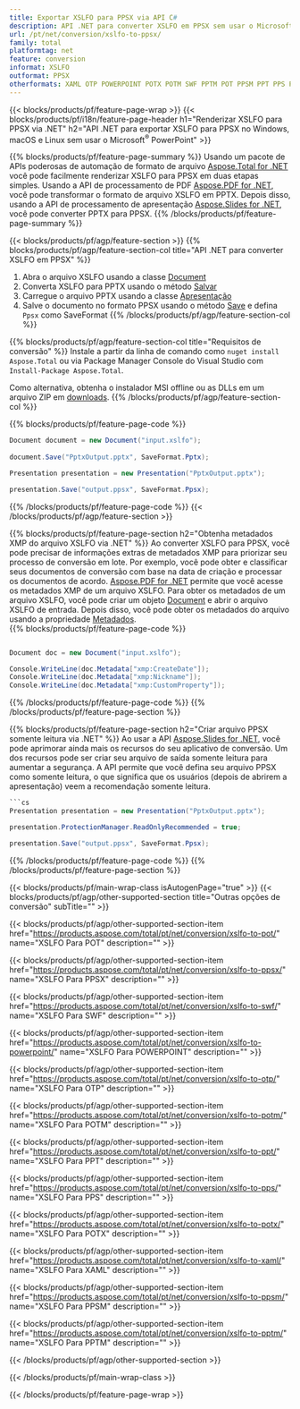 ```yaml
---
title: Exportar XSLFO para PPSX via API C#
description: API .NET para converter XSLFO em PPSX sem usar o Microsoft Word
url: /pt/net/conversion/xslfo-to-ppsx/
family: total
platformtag: net
feature: conversion
informat: XSLFO
outformat: PPSX
otherformats: XAML OTP POWERPOINT POTX POTM SWF PPTM POT PPSM PPT PPS PPSX
---
```

{{< blocks/products/pf/feature-page-wrap >}}
{{< blocks/products/pf/i18n/feature-page-header h1="Renderizar XSLFO para PPSX via .NET" h2="API .NET para exportar XSLFO para PPSX no Windows, macOS e Linux sem usar o Microsoft<sup>&reg;</sup> PowerPoint" >}}

{{% blocks/products/pf/feature-page-summary %}}
Usando um pacote de APIs poderosas de automação de formato de arquivo [Aspose.Total for .NET](https://products.aspose.com/total/net/) você pode facilmente renderizar XSLFO para PPSX em duas etapas simples. Usando a API de processamento de PDF [Aspose.PDF for .NET](https://products.aspose.com/pdf/net/), você pode transformar o formato de arquivo XSLFO em PPTX. Depois disso, usando a API de processamento de apresentação [Aspose.Slides for .NET](https://products.aspose.com/slides/net/), você pode converter PPTX para PPSX.
{{% /blocks/products/pf/feature-page-summary  %}}

{{< blocks/products/pf/agp/feature-section >}}
{{% blocks/products/pf/agp/feature-section-col title="API .NET para converter XSLFO em PPSX" %}}
1. Abra o arquivo XSLFO usando a classe [Document](https://apireference.aspose.com/pdf/net/aspose.pdf/document)
2. Converta XSLFO para PPTX usando o método [Salvar](https://apireference.aspose.com/pdf/net/aspose.pdf.document/save/methods/5)
3. Carregue o arquivo PPTX usando a classe [Apresentação](https://apireference.aspose.com/slides/net/aspose.slides/presentation)
4. Salve o documento no formato PPSX usando o método [Save](https://apireference.aspose.com/slides/net/aspose.slides.presentation/save/methods/5) e defina `Ppsx` como SaveFormat
{{% /blocks/products/pf/agp/feature-section-col %}}

{{% blocks/products/pf/agp/feature-section-col title="Requisitos de conversão" %}}
Instale a partir da linha de comando como ```nuget install Aspose.Total``` ou via Package Manager Console do Visual Studio com ```Install-Package Aspose.Total```.

Como alternativa, obtenha o instalador MSI offline ou as DLLs em um arquivo ZIP em [downloads](https://downloads.aspose.com/total/net).
{{% /blocks/products/pf/agp/feature-section-col %}}

{{% blocks/products/pf/feature-page-code %}}

```cs
Document document = new Document("input.xslfo");
 
document.Save("PptxOutput.pptx", SaveFormat.Pptx); 

Presentation presentation = new Presentation("PptxOutput.pptx");

presentation.Save("output.ppsx", SaveFormat.Ppsx);   
```

{{% /blocks/products/pf/feature-page-code %}}
{{< /blocks/products/pf/agp/feature-section >}}

{{% blocks/products/pf/feature-page-section  h2="Obtenha metadados XMP do arquivo XSLFO via .NET" %}}
Ao converter XSLFO para PPSX, você pode precisar de informações extras de metadados XMP para priorizar seu processo de conversão em lote. Por exemplo, você pode obter e classificar seus documentos de conversão com base na data de criação e processar os documentos de acordo. [Aspose.PDF for .NET](https://products.aspose.com/pdf/net/) permite que você acesse os metadados XMP de um arquivo XSLFO. Para obter os metadados de um arquivo XSLFO, você pode criar um objeto [Document](https://apireference.aspose.com/pdf/net/aspose.pdf/document) e abrir o arquivo XSLFO de entrada. Depois disso, você pode obter os metadados do arquivo usando a propriedade [Metadados](https://apireference.aspose.com/pdf/net/aspose.pdf/document/properties/metadata).  
{{% blocks/products/pf/feature-page-code %}}
```cs

Document doc = new Document("input.xslfo");

Console.WriteLine(doc.Metadata["xmp:CreateDate"]);
Console.WriteLine(doc.Metadata["xmp:Nickname"]);
Console.WriteLine(doc.Metadata["xmp:CustomProperty"]);
```

{{% /blocks/products/pf/feature-page-code  %}}
{{% /blocks/products/pf/feature-page-section %}}

{{% blocks/products/pf/feature-page-section  h2="Criar arquivo PPSX somente leitura via .NET" %}}
Ao usar a API [Aspose.Slides for .NET](https://products.aspose.com/slides/net/), você pode aprimorar ainda mais os recursos do seu aplicativo de conversão. Um dos recursos pode ser criar seu arquivo de saída somente leitura para aumentar a segurança. A API permite que você defina seu arquivo PPSX como somente leitura, o que significa que os usuários (depois de abrirem a apresentação) veem a recomendação somente leitura. 
```cs
```cs
Presentation presentation = new Presentation("PptxOutput.pptx");

presentation.ProtectionManager.ReadOnlyRecommended = true;

presentation.Save("output.ppsx", SaveFormat.Ppsx);     
```

{{% /blocks/products/pf/feature-page-code  %}}
{{% /blocks/products/pf/feature-page-section %}}

{{< blocks/products/pf/main-wrap-class isAutogenPage="true" >}}
{{< blocks/products/pf/agp/other-supported-section title="Outras opções de conversão" subTitle="" >}}

{{< blocks/products/pf/agp/other-supported-section-item href="https://products.aspose.com/total/pt/net/conversion/xslfo-to-pot/" name="XSLFO Para POT" description="" >}}

{{< blocks/products/pf/agp/other-supported-section-item href="https://products.aspose.com/total/pt/net/conversion/xslfo-to-ppsx/" name="XSLFO Para PPSX" description="" >}}

{{< blocks/products/pf/agp/other-supported-section-item href="https://products.aspose.com/total/pt/net/conversion/xslfo-to-swf/" name="XSLFO Para SWF" description="" >}}

{{< blocks/products/pf/agp/other-supported-section-item href="https://products.aspose.com/total/pt/net/conversion/xslfo-to-powerpoint/" name="XSLFO Para POWERPOINT" description="" >}}

{{< blocks/products/pf/agp/other-supported-section-item href="https://products.aspose.com/total/pt/net/conversion/xslfo-to-otp/" name="XSLFO Para OTP" description="" >}}

{{< blocks/products/pf/agp/other-supported-section-item href="https://products.aspose.com/total/pt/net/conversion/xslfo-to-potm/" name="XSLFO Para POTM" description="" >}}

{{< blocks/products/pf/agp/other-supported-section-item href="https://products.aspose.com/total/pt/net/conversion/xslfo-to-ppt/" name="XSLFO Para PPT" description="" >}}

{{< blocks/products/pf/agp/other-supported-section-item href="https://products.aspose.com/total/pt/net/conversion/xslfo-to-pps/" name="XSLFO Para PPS" description="" >}}

{{< blocks/products/pf/agp/other-supported-section-item href="https://products.aspose.com/total/pt/net/conversion/xslfo-to-potx/" name="XSLFO Para POTX" description="" >}}

{{< blocks/products/pf/agp/other-supported-section-item href="https://products.aspose.com/total/pt/net/conversion/xslfo-to-xaml/" name="XSLFO Para XAML" description="" >}}

{{< blocks/products/pf/agp/other-supported-section-item href="https://products.aspose.com/total/pt/net/conversion/xslfo-to-ppsm/" name="XSLFO Para PPSM" description="" >}}

{{< blocks/products/pf/agp/other-supported-section-item href="https://products.aspose.com/total/pt/net/conversion/xslfo-to-pptm/" name="XSLFO Para PPTM" description="" >}}



{{< /blocks/products/pf/agp/other-supported-section >}}

{{< /blocks/products/pf/main-wrap-class >}}

{{< /blocks/products/pf/feature-page-wrap >}}